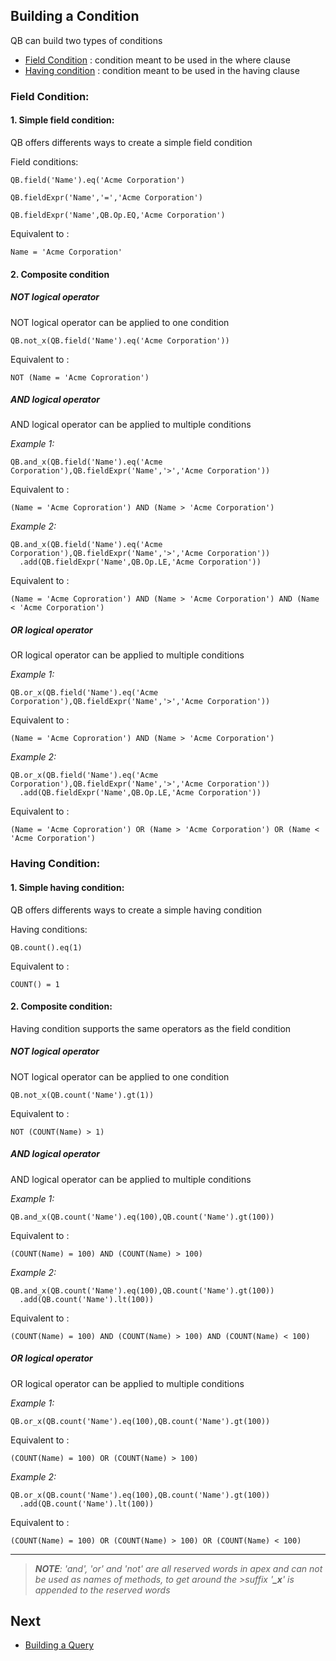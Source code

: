 
## Building a Condition

QB can build two types of conditions 

* [Field Condition](#field-condition) : condition meant to be used in the where clause 
* [Having condition](#having-condition) : condition meant to be used in the having clause
 
### Field Condition:

#### 1. Simple field condition:

QB offers differents ways to create a simple field condition 

Field conditions:

  ```apex
  QB.field('Name').eq('Acme Corporation')
  ```
  ```apex
  QB.fieldExpr('Name','=','Acme Corporation')
  ```
  ```apex
  QB.fieldExpr('Name',QB.Op.EQ,'Acme Corporation')
  ```
  
Equivalent to : 

  ```apex
  Name = 'Acme Corporation'
  ```
#### 2. Composite condition

##### NOT logical operator

NOT logical operator can be applied to one condition 

  ```apex
  QB.not_x(QB.field('Name').eq('Acme Corporation'))
  ```
Equivalent to : 

  ```apex
  NOT (Name = 'Acme Coproration')
  ```
  
##### AND logical operator

AND logical operator can be applied to multiple conditions

*Example 1:*
  ```apex
  QB.and_x(QB.field('Name').eq('Acme Corporation'),QB.fieldExpr('Name','>','Acme Corporation'))
  ```
  
Equivalent to : 

  ```apex
  (Name = 'Acme Coproration') AND (Name > 'Acme Corporation')
  ```

*Example 2:*
  ```apex
  QB.and_x(QB.field('Name').eq('Acme Corporation'),QB.fieldExpr('Name','>','Acme Corporation'))
    .add(QB.fieldExpr('Name',QB.Op.LE,'Acme Corporation'))
  ```
  
Equivalent to : 

  ```apex
  (Name = 'Acme Coproration') AND (Name > 'Acme Corporation') AND (Name < 'Acme Corporation')
  ```

##### OR logical operator

OR logical operator can be applied to multiple conditions

*Example 1:*
  ```apex
  QB.or_x(QB.field('Name').eq('Acme Corporation'),QB.fieldExpr('Name','>','Acme Corporation'))
  ```
  
Equivalent to : 

  ```apex
  (Name = 'Acme Coproration') AND (Name > 'Acme Corporation')
  ```

*Example 2:*

  ```apex
  QB.or_x(QB.field('Name').eq('Acme Corporation'),QB.fieldExpr('Name','>','Acme Corporation'))
    .add(QB.fieldExpr('Name',QB.Op.LE,'Acme Corporation'))
  ```
  
Equivalent to : 

  ```apex
  (Name = 'Acme Coproration') OR (Name > 'Acme Corporation') OR (Name < 'Acme Corporation')
  ```
  
  
### Having Condition:

#### 1. Simple having condition:

QB offers differents ways to create a simple having condition 

Having conditions:

  ```apex
  QB.count().eq(1)
  ```

Equivalent to : 

  ```apex
  COUNT() = 1
  ```

#### 2. Composite condition:

Having condition supports the same operators as the field condition

##### NOT logical operator

NOT logical operator can be applied to one condition 

  ```apex
  QB.not_x(QB.count('Name').gt(1))
  ```
Equivalent to : 

  ```apex
  NOT (COUNT(Name) > 1)
  ```
  
##### AND logical operator

AND logical operator can be applied to multiple conditions

*Example 1:*
  ```apex
  QB.and_x(QB.count('Name').eq(100),QB.count('Name').gt(100))
  ```
  
Equivalent to : 

  ```apex
  (COUNT(Name) = 100) AND (COUNT(Name) > 100)
  ```

*Example 2:*
  ```apex
  QB.and_x(QB.count('Name').eq(100),QB.count('Name').gt(100))
    .add(QB.count('Name').lt(100))
  ```
  
Equivalent to : 

  ```apex
  (COUNT(Name) = 100) AND (COUNT(Name) > 100) AND (COUNT(Name) < 100)
  ```

##### OR logical operator

OR logical operator can be applied to multiple conditions

*Example 1:*
  ```apex
  QB.or_x(QB.count('Name').eq(100),QB.count('Name').gt(100))
  ```
  
Equivalent to : 

  ```apex
  (COUNT(Name) = 100) OR (COUNT(Name) > 100)
  ```

*Example 2:*
  ```apex
  QB.or_x(QB.count('Name').eq(100),QB.count('Name').gt(100))
    .add(QB.count('Name').lt(100))
  ```
  
Equivalent to : 

  ```apex
  (COUNT(Name) = 100) OR (COUNT(Name) > 100) OR (COUNT(Name) < 100)
  ```

--------  
>*__NOTE__: 
>'and', 'or' and 'not' are all reserved words in apex and can not be used as names of methods, to get around the >suffix '__\_x__' is appended to the reserved words*

## Next

* [Building a Query](QUERY.md) 
